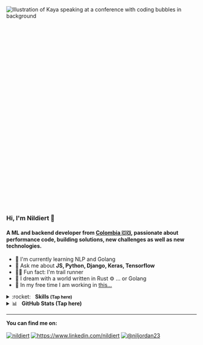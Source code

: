 <img align="right" src="https://raw.githubusercontent.com/nildiert/nildiert/master/nil_octocat.png" alt="Illustration of Kaya speaking at a conference with coding bubbles in background" height=550px/>

### Hi, I'm Nildiert 👋




<h4 >A ML and backend developer from <a href="https://www.youtube.com/watch?v=Vg8LgVOrx6k">Colombia </a> 🇨🇴, passionate about performance code, building solutions, new challenges as well as new technologies.</h4>



- 🤖 I'm currently learning NLP and Golang
- 💬 Ask me about **JS, Python, Django, Keras, Tensorflow**
- 🏃‍♂️ Fun fact: I'm trail runner
- 💭 I dream with a world written in Rust ⚙️ ... or Golang 
- 🔨 In my free time I am working in [this...](https://github.com/nildiert/Django-socialNetwork)

<details>
	<summary>:rocket:&nbsp;&nbsp;&nbsp;<b>Skills <small>(Tap here)</small> </b></summary>
	<br/>
  <details>
	<summary>🤖&nbsp;&nbsp;&nbsp;<b>Programming Languages</b></summary>
   <br/>
    <p align="left">
      <img src="https://devicons.github.io/devicon/devicon.git/icons/python/python-original.svg" alt="python" width="40" height="40"/>				         <img src="https://github.com/devicons/devicon/blob/master/icons/go/go-original.svg" alt="python" width="40" height="40"/>
      <img src="https://devicons.github.io/devicon/devicon.git/icons/c/c-original.svg" alt="c" width="40" height="40"/>
      <img src="https://devicons.github.io/devicon/devicon.git/icons/ruby/ruby-original-wordmark.svg" alt="ruby" width="40" height="40"/>
      <img src="https://devicons.github.io/devicon/devicon.git/icons/javascript/javascript-original.svg" alt="javascript" width="40" height="40"/>
      <img src="https://devicons.github.io/devicon/devicon.git/icons/typescript/typescript-original.svg" alt="typescript" width="40" height="40"/>
    </p>
  </details>
  <details>
	<summary>🖌️&nbsp;&nbsp;&nbsp;<b>Frontend Development</b></summary>
   <br/>
    <p align="left">
      <img src="https://devicons.github.io/devicon/devicon.git/icons/react/react-original-wordmark.svg" alt="react" width="40" height="40"/>
      <img src="https://devicons.github.io/devicon/devicon.git/icons/angularjs/angularjs-original.svg" alt="angularjs" width="40" height="40"/>
      <img src="https://devicons.github.io/devicon/devicon.git/icons/bootstrap/bootstrap-plain.svg" alt="bootstrap" width="40" height="40"/> 
      <img src="https://devicons.github.io/devicon/devicon.git/icons/css3/css3-original-wordmark.svg" alt="css3" width="40" height="40"/>
    </p>
  </details>  
  <details>
	<summary>🧠&nbsp;&nbsp;&nbsp;<b>AI/ML</b></summary>
   <br/>
   <p align="left">
     <img src="https://www.vectorlogo.zone/logos/tensorflow/tensorflow-icon.svg" alt="tensorflow" width="40" height="40"/> 
     <img src="https://upload.wikimedia.org/wikipedia/commons/c/c9/Keras_Logo.jpg" alt="keras" width="40" height="40"/> 
     <img src="https://seeklogo.com/images/S/scikit-learn-logo-8766D07E2E-seeklogo.com.png" alt="scikit" height="40"/> 
     <img src="https://www.vectorlogo.zone/logos/opencv/opencv-icon.svg" alt="opencv" height="40" height="40"/> 
   </p>
  </details>    
  <details>
	<summary>🗄️&nbsp;&nbsp;&nbsp;<b>Database</b></summary>
   <br/>
   <p align="left">
     <img src="https://devicons.github.io/devicon/devicon.git/icons/postgresql/postgresql-original-wordmark.svg" alt="postgresql" width="40" height="40"/> 
     <img src="https://devicons.github.io/devicon/devicon.git/icons/mysql/mysql-original-wordmark.svg" alt="mysql" width="40" height="40"/>
   </p>
  </details>     
  <details>
	<summary>📉&nbsp;&nbsp;&nbsp;<b>Data Visualization</b></summary>
   <br/>
   <p align="left">
    <img src="https://upload.wikimedia.org/wikipedia/commons/0/01/Created_with_Matplotlib-logo.svg" alt="matplotlib" width="40" height="40"/>
    <img src="https://seaborn.pydata.org/_static/logo-wide-lightbg.svg" alt="seaborn" height="40"/>
   </p>
  </details>       
  <details>
	<summary>🐋&nbsp;&nbsp;&nbsp;<b>Devops</b></summary>
   <br/>
   <p align="left">
    <img src="https://devicons.github.io/devicon/devicon.git/icons/amazonwebservices/amazonwebservices-original-wordmark.svg" alt="aws" width="40" height="40"/>
    <img src="https://devicons.github.io/devicon/devicon.git/icons/docker/docker-original-wordmark.svg" alt="docker" width="40" height="40"/>
    <img src="https://www.vectorlogo.zone/logos/gnu_bash/gnu_bash-icon.svg" alt="bash" width="40" height="40"/>
    <img src="https://www.vectorlogo.zone/logos/vagrantup/vagrantup-icon.svg" alt="vagrant" width="40" height="40"/>
   </p>
  </details>     
  <details>
	<summary>☁️&nbsp;&nbsp;&nbsp;<b>Backend as a Service(BaaS)</b></summary>
   <br/>
   <p align="left">
    <img src="https://www.vectorlogo.zone/logos/firebase/firebase-icon.svg" alt="firebase" width="40" height="40"/>
   </p>
  </details>       
  <details>
	<summary>⚙️&nbsp;&nbsp;&nbsp;<b>Framework</b></summary>
   <br/>
 <p align="left">
  <img src="https://devicons.github.io/devicon/devicon.git/icons/django/django-original.svg" alt="django" width="40" height="40"/>
  <img src="https://www.vectorlogo.zone/logos/pocoo_flask/pocoo_flask-icon.svg" alt="flask" width="40" height="40"/>
  <img src="https://devicons.github.io/devicon/devicon.git/icons/rails/rails-original-wordmark.svg" alt="rails" width="40" height="40"/>
  <img src="https://devicons.github.io/devicon/devicon.git/icons/laravel/laravel-plain-wordmark.svg" alt="laravel" width="40" height="40"/>
 </p>
  </details>       
  <details>
	<summary>🐧&nbsp;&nbsp;&nbsp;<b>Other</b></summary>
   <br/>
    <p align="left">
      <img src="https://devicons.github.io/devicon/devicon.git/icons/linux/linux-original.svg" alt="linux" width="40" height="40"/>
      <img src="https://www.vectorlogo.zone/logos/git-scm/git-scm-icon.svg" alt="git" width="40" height="40"/>     
    </p>
  </details>     
  
</details>

<details>
	<summary>📊&nbsp;&nbsp;&nbsp;<b>GitHub Stats (Tap here) </b></summary>
	<br/>  
	<p>&nbsp;<img align="left" src="https://github-readme-stats.vercel.app/api?username=nildiert&show_icons=true" alt="nildiert" /></p>
</details>



---


**You can find me on:**

<p align="left">
<a href="https://twitter.com/nildiert" target="blank"><img align="center" src="https://cdn.jsdelivr.net/npm/simple-icons@3.0.1/icons/twitter.svg" alt="nildiert" height="30" width="30" /></a>
<a href="https://www.linkedin.com/in/nildiert/" target="blank"><img align="center" src="https://cdn.jsdelivr.net/npm/simple-icons@3.0.1/icons/linkedin.svg" alt="https://www.linkedin.com/nildiert" height="30" width="30" /></a>
<a href="https://medium.com/@niljordan23" target="blank"><img align="center" src="https://cdn.jsdelivr.net/npm/simple-icons@3.0.1/icons/medium.svg" alt="@niljordan23" height="30" width="30" /></a>
</p>
